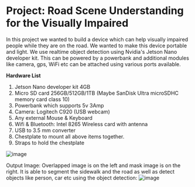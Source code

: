 # Project: Road Scene Understanding for the Visually Impaired

In this project we wanted to build a device which can help visually impaired people while they are on the road. We wanted to make this device portable and light. We use realtime object detection using Nvidia's Jetson Nano developer kit. This can be powered by a powerbank and additional modules like camera, gps, WiFi etc can be attached using various ports available.

**Hardware List**
1. Jetson Nano developer kit 4GB
2. Micro SD card 256GB/512GB/1TB (Maybe SanDisk Ultra microSDHC memory card class 10)
3. Powerbank which supports 5v 3Amp
4. Camera: Logitech C920 (USB webcam)
5. Any external Mouse & Keyboard 
6. Wifi & Bluetooth: Intel 8265 Wireless card with antenna
7. USB to 3.5 mm converter
8. Chestplate to mount all above items together.
9. Straps to hold the chestplate 

![image](https://user-images.githubusercontent.com/87189221/125084065-66a3ef00-e0c9-11eb-902d-f078d325e38c.png)

Output Image: Overlapped image is on the left and mask image is on the right. It is able to segment the sidewalk and the road as well as detect objects like person, car etc using the object detection:
![image](https://github.com/fauvest/fauvest/blob/main/Output/b_output.jpg)

